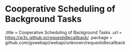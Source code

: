 # Cooperative Scheduling of Background Tasks

.title = Cooperative Scheduling of Background Tasks
.url = <https://w3c.github.io/requestidlecallback/>
.package = github.com/gowebapi/webapi/unknown/requestidlecallback
